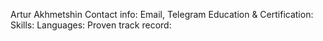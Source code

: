 Artur Akhmetshin
Contact info: Email, Telegram
Education & Certification:
Skills:
Languages:
Proven track record:
